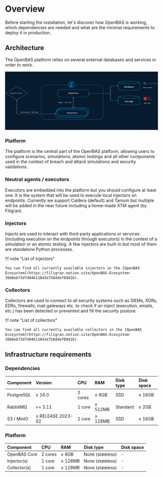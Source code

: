 # Overview

Before starting the installation, let's discover how OpenBAS is working, which dependencies are needed and what are the minimal requirements to deploy it in production.

## Architecture

The OpenBAS platform relies on several external databases and services in order to work.

![Architecture](assets/openbas_stack.png)

### Platform

The platform is the central part of the OpenBAS platform, allowing users to configure scenarios, simulations, atomic testings and all other components used in the context of breach and attack simulations and security validations.

### Neutral agents / executors

Executors are embedded into the platform but you should configure at least one. It is the system that will be used to execute local injectors on endpoints. Currently we support Caldera (default) and Tanium but multiple will be added in the near future including a home-made XTM agent (by Filigran). 

### Injectors

Injects are used to interact with third-party applications or services (including execution on the endpoints through executors) in the context of a simulation or an atomic testing. A few injectors are built-in but most of them are standalone Python processes. 

!!! note "List of injectors"

    You can find all currently available injectors in the [OpenBAS Ecosystem](https://filigran.notion.site/OpenBAS-Ecosystem-30d8eb73d7d04611843e758ddef8941b).

### Collectors

Collectors are used to connect to all security systems such as SIEMs, XDRs, EDRs, firewalls, mail gateways etc. to check if an inject (execution, emails, etc.) has been detected or prevented and fill the security posture. 

!!! note "List of collectors"

    You can find all currently available collectors in the [OpenBAS Ecosystem](https://filigran.notion.site/OpenBAS-Ecosystem-30d8eb73d7d04611843e758ddef8941b).

## Infrastructure requirements

### Dependencies

| Component                 | Version           | CPU       | RAM          | Disk type                    | Disk space         |
|:--------------------------|:------------------|:----------| :----------- | :--------------------------- |:-------------------|
| PostgreSQL                | ≥ 16.0            | 2 cores   | ≥ 8GB        | SSD                          | ≥ 16GB             |
| RabbitMQ                  | >= 3.11           | 1 core    | ≥ 512MB      | Standard                     | ≥ 2GB              |
| S3 / MinIO                | ≥ RELEASE.2023-02 | 1 core    | ≥ 128MB      | SSD                          | ≥ 16GB             |

### Platform

| Component    | CPU         | RAM          | Disk type                         | Disk space      |
|:-------------| :---------- | :----------- | :-------------------------------- | :-------------- |
| OpenBAS Core | 2 cores     | ≥ 8GB        | None (stateless)                  | -               |
| Injector(s)  | 1 core      | ≥ 128MB      | None (stateless)                  | -               |
| Collector(s) | 1 core      | ≥ 128MB      | None (stateless)                  | -               |